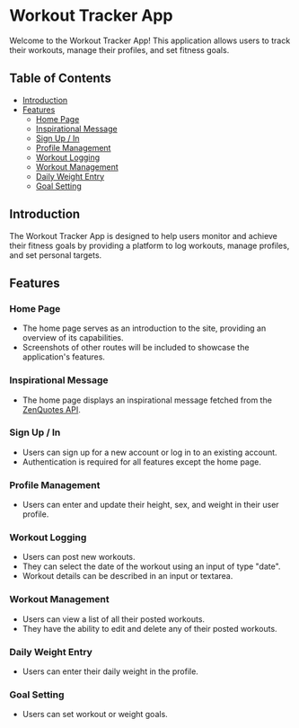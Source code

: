 # Workout Tracker App

Welcome to the Workout Tracker App! This application allows users to track their workouts, manage their profiles, and set fitness goals.

## Table of Contents

- [Introduction](#introduction)
- [Features](#features)
  - [Home Page](#home-page)
  - [Inspirational Message](#inspirational-message)
  - [Sign Up / In](#sign-up--in)
  - [Profile Management](#profile-management)
  - [Workout Logging](#workout-logging)
  - [Workout Management](#workout-management)
  - [Daily Weight Entry](#daily-weight-entry)
  - [Goal Setting](#goal-setting)

## Introduction

The Workout Tracker App is designed to help users monitor and achieve their fitness goals by providing a platform to log workouts, manage profiles, and set personal targets.

## Features

### Home Page

- The home page serves as an introduction to the site, providing an overview of its capabilities.
- Screenshots of other routes will be included to showcase the application's features.

### Inspirational Message

- The home page displays an inspirational message fetched from the [ZenQuotes API](https://zenquotes.io/).

### Sign Up / In

- Users can sign up for a new account or log in to an existing account.
- Authentication is required for all features except the home page.

### Profile Management

- Users can enter and update their height, sex, and weight in their user profile.

### Workout Logging

- Users can post new workouts.
- They can select the date of the workout using an input of type "date".
- Workout details can be described in an input or textarea.

### Workout Management

- Users can view a list of all their posted workouts.
- They have the ability to edit and delete any of their posted workouts.


### Daily Weight Entry

- Users can enter their daily weight in the profile.


### Goal Setting

- Users can set workout or weight goals.
